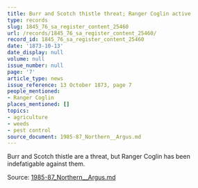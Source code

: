 ```yaml
---
title: Burr and Scotch thistle threat; Ranger Coglin active
type: records
slug: 1845_76_sa_register_content_25460
url: /records/1845_76_sa_register_content_25460/
record_id: 1845_76_sa_register_content_25460
date: '1873-10-13'
date_display: null
volume: null
issue_number: null
page: '7'
article_type: news
issue_reference: 13 October 1873, page 7
people_mentioned:
- Ranger Coglin
places_mentioned: []
topics:
- agriculture
- weeds
- pest control
source_document: 1985-87_Northern__Argus.md
---
```


Burr and Scotch thistle are a threat, but Ranger Coglin has been indefatigable against them.

Source: [1985-87_Northern__Argus.md](/downloads/markdown/1985-87_Northern__Argus.md)
